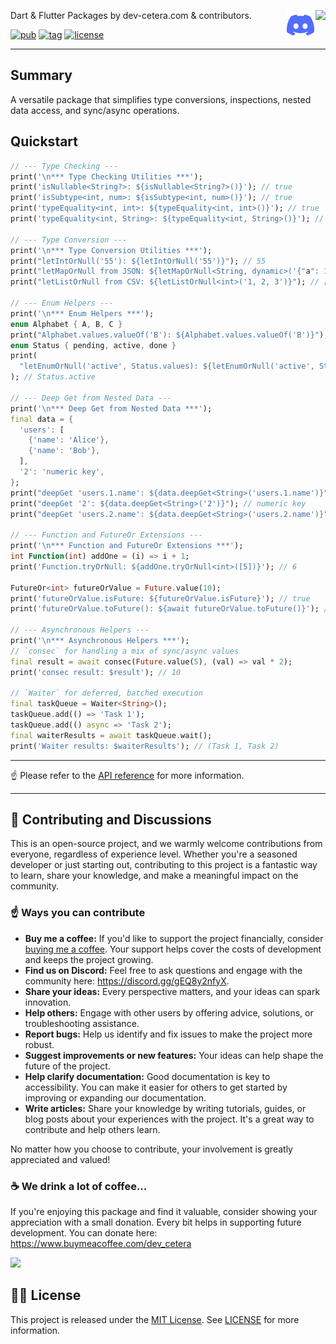 <a href="https://www.buymeacoffee.com/dev_cetera" target="_blank"><img align="right" src="https://cdn.buymeacoffee.com/buttons/default-orange.png" height="48"></a>
<a href="https://discord.gg/gEQ8y2nfyX" target="_blank"><img align="right" src="https://raw.githubusercontent.com/dev-cetera/resources/refs/heads/main/assets/discord_icon/discord_icon.svg" height="48"></a>

Dart & Flutter Packages by dev-cetera.com & contributors.

[![pub](https://img.shields.io/pub/v/df_type.svg)](https://pub.dev/packages/df_type)
[![tag](https://img.shields.io/badge/tag-v0.13.0-purple)](https://github.com/dev-cetera/df_type/tree/v0.13.0)
[![license](https://img.shields.io/badge/license-MIT-blue.svg)](https://raw.githubusercontent.com/dev-cetera/df_type/main/LICENSE)

---

<!-- BEGIN _README_CONTENT -->

## Summary

A versatile package that simplifies type conversions, inspections, nested data access, and sync/async operations.

## Quickstart

```dart
// --- Type Checking ---
print('\n*** Type Checking Utilities ***');
print('isNullable<String?>: ${isNullable<String?>()}'); // true
print('isSubtype<int, num>: ${isSubtype<int, num>()}'); // true
print('typeEquality<int, int>: ${typeEquality<int, int>()}'); // true
print('typeEquality<int, String>: ${typeEquality<int, String>()}'); // false

// --- Type Conversion ---
print('\n*** Type Conversion Utilities ***');
print("letIntOrNull('55'): ${letIntOrNull('55')}"); // 55
print("letMapOrNull from JSON: ${letMapOrNull<String, dynamic>('{"a": 1}')}"); // {a: 1}
print("letListOrNull from CSV: ${letListOrNull<int>('1, 2, 3')}"); // [1, 2, 3]

// --- Enum Helpers ---
print('\n*** Enum Helpers ***');
enum Alphabet { A, B, C }
print("Alphabet.values.valueOf('B'): ${Alphabet.values.valueOf('B')}"); // Alphabet.B
enum Status { pending, active, done }
print(
  "letEnumOrNull('active', Status.values): ${letEnumOrNull('active', Status.values)}",
); // Status.active

// --- Deep Get from Nested Data ---
print('\n*** Deep Get from Nested Data ***');
final data = {
  'users': [
    {'name': 'Alice'},
    {'name': 'Bob'},
  ],
  '2': 'numeric key',
};
print("deepGet 'users.1.name': ${data.deepGet<String>('users.1.name')}"); // Bob
print("deepGet '2': ${data.deepGet<String>('2')}"); // numeric key
print("deepGet 'users.2.name': ${data.deepGet<String>('users.2.name')}"); // null

// --- Function and FutureOr Extensions ---
print('\n*** Function and FutureOr Extensions ***');
int Function(int) addOne = (i) => i + 1;
print('Function.tryOrNull: ${addOne.tryOrNull<int>([5])}'); // 6

FutureOr<int> futureOrValue = Future.value(10);
print('futureOrValue.isFuture: ${futureOrValue.isFuture}'); // true
print('futureOrValue.toFuture(): ${await futureOrValue.toFuture()}'); // 10

// --- Asynchronous Helpers ---
print('\n*** Asynchronous Helpers ***');
// `consec` for handling a mix of sync/async values
final result = await consec(Future.value(5), (val) => val * 2);
print('consec result: $result'); // 10

// `Waiter` for deferred, batched execution
final taskQueue = Waiter<String>();
taskQueue.add(() => 'Task 1');
taskQueue.add(() async => 'Task 2');
final waiterResults = await taskQueue.wait();
print('Waiter results: $waiterResults'); // (Task 1, Task 2)
```


<!-- END _README_CONTENT -->

---

☝️ Please refer to the [API reference](https://pub.dev/documentation/df_type/) for more information.

---

## 💬 Contributing and Discussions

This is an open-source project, and we warmly welcome contributions from everyone, regardless of experience level. Whether you're a seasoned developer or just starting out, contributing to this project is a fantastic way to learn, share your knowledge, and make a meaningful impact on the community.

### ☝️ Ways you can contribute

- **Buy me a coffee:** If you'd like to support the project financially, consider [buying me a coffee](https://www.buymeacoffee.com/dev_cetera). Your support helps cover the costs of development and keeps the project growing.
- **Find us on Discord:** Feel free to ask questions and engage with the community here: https://discord.gg/gEQ8y2nfyX.
- **Share your ideas:** Every perspective matters, and your ideas can spark innovation.
- **Help others:** Engage with other users by offering advice, solutions, or troubleshooting assistance.
- **Report bugs:** Help us identify and fix issues to make the project more robust.
- **Suggest improvements or new features:** Your ideas can help shape the future of the project.
- **Help clarify documentation:** Good documentation is key to accessibility. You can make it easier for others to get started by improving or expanding our documentation.
- **Write articles:** Share your knowledge by writing tutorials, guides, or blog posts about your experiences with the project. It's a great way to contribute and help others learn.

No matter how you choose to contribute, your involvement is greatly appreciated and valued!

### ☕ We drink a lot of coffee...

If you're enjoying this package and find it valuable, consider showing your appreciation with a small donation. Every bit helps in supporting future development. You can donate here: https://www.buymeacoffee.com/dev_cetera

<a href="https://www.buymeacoffee.com/dev_cetera" target="_blank"><img src="https://cdn.buymeacoffee.com/buttons/default-orange.png" height="40"></a>

## 🧑‍⚖️ License

This project is released under the [MIT License](https://raw.githubusercontent.com/dev-cetera/df_type/main/LICENSE). See [LICENSE](https://raw.githubusercontent.com/dev-cetera/df_type/main/LICENSE) for more information.

